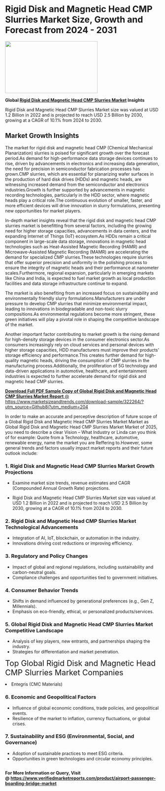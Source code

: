 <H1>Rigid Disk and Magnetic Head CMP Slurries Market Size, Growth and Forecast from 2024 - 2031</H1><img class="aligncenter size-medium wp-image-584254" src="https://thirdeyenews.in/wp-content/uploads/2024/09/Global-Market-Research-300x168.jpeg" alt="" width="300" height="168" /><p><strong>Global&nbsp;<a href="https://www.marketsizeandtrends.com/download-sample/322264/?utm_source=Github8j?utm_medium=204">Rigid Disk and Magnetic Head CMP Slurries Market</a> Insights</strong></p><p>Rigid Disk and Magnetic Head CMP Slurries Market size was valued at USD 1.2 Billion in 2022 and is projected to reach USD 2.5 Billion by 2030, growing at a CAGR of 10.1% from 2024 to 2030.</p><p><h2>Market Growth Insights</h2> <p>The market for rigid disk and magnetic head CMP (Chemical Mechanical Planarization) slurries is poised for significant growth over the forecast period.As demand for high-performance data storage devices continues to rise, driven by advancements in electronics and increasing data generation, the need for precision in semiconductor fabrication processes has grown.CMP slurries, which are essential for planarizing wafer surfaces in the production of hard disk drives (HDDs) and magnetic heads, are witnessing increased demand from the semiconductor and electronics industries.Growth is further supported by advancements in magnetic recording technologies, particularly in the HDD sector, where magnetic heads play a critical role.The continuous evolution of smaller, faster, and more efficient devices will drive innovation in slurry formulations, presenting new opportunities for market players.</p> <p><a href="https://example.com/download-sample" target="_blank"></a></p> <p>In-depth market insights reveal that the rigid disk and magnetic head CMP slurries market is benefitting from several factors, including the growing need for higher storage capacities, advancements in data centers, and the expanding Internet of Things (IoT) ecosystem.As HDDs remain a critical component in large-scale data storage, innovations in magnetic head technologies such as Heat-Assisted Magnetic Recording (HAMR) and Microwave-Assisted Magnetic Recording (MAMR) are accelerating the demand for specialized CMP slurries.These technologies require slurries that offer superior precision and uniformity in the polishing process to ensure the integrity of magnetic heads and their performance at nanometer scales.Furthermore, regional expansion, particularly in emerging markets like China and India, is expected to fuel market growth as local production facilities and data storage infrastructure continue to expand.</p> <p>The market is also benefiting from an increased focus on sustainability and environmentally friendly slurry formulations.Manufacturers are under pressure to develop CMP slurries that minimize environmental impact, leading to innovations in biodegradable and non-toxic slurry compositions.As environmental regulations become more stringent, these green initiatives will play a pivotal role in shaping the competitive landscape of the market.</p> <p>Another important factor contributing to market growth is the rising demand for high-density storage devices in the consumer electronics sector.As consumers increasingly rely on cloud services and personal devices with higher storage capacities, HDD manufacturers must improve their products' storage efficiency and performance.This creates further demand for high-quality magnetic heads, driving the consumption of CMP slurries in the manufacturing process.Additionally, the proliferation of 5G technology and data-driven applications in automotive, healthcare, and entertainment industries is expected to further accelerate demand for rigid disk and magnetic head CMP slurries.</p> <p><a href="https://example.com/get-more" target="_blank"></p><p><span class=""><strong>Download Full PDF Sample Copy of Global Rigid Disk and Magnetic Head CMP Slurries Market Report</strong> @ <a href="https://www.marketsizeandtrends.com/download-sample/322264/?utm_source=Github8j?utm_medium=204" target="_blank">https://www.marketsizeandtrends.com/download-sample/322264/?utm_source=Github8j?utm_medium=204</a></span></p><p>In order to make an accurate and perceptive description of future scope of a Global&nbsp;Rigid Disk and Magnetic Head CMP Slurries Market Market as Global&nbsp;Rigid Disk and Magnetic Head CMP Slurries Market Market of 2025, you need to describe a clear Vision &ndash; What Industry or Linda can you think of for example: Quote from a Technology, healthcare, automotive, renewable energy, name the market you are Reffering to.However, some general trends and factors usually impact market reports and their future outlook include:</p><h3>1.&nbsp;<strong>Rigid Disk and Magnetic Head CMP Slurries Market Growth Projections</strong></h3><ul><li>Examine market size trends, revenue estimates and CAGR (Compounded Annual Growth Rate) projections.</li><li><p>Rigid Disk and Magnetic Head CMP Slurries Market size was valued at USD 1.2 Billion in 2022 and is projected to reach USD 2.5 Billion by 2030, growing at a CAGR of 10.1% from 2024 to 2030.</p></li></ul><h3>2.&nbsp;<strong>Rigid Disk and Magnetic Head CMP Slurries Market Technological Advancements</strong></h3><ul><li>Integration of AI, IoT, blockchain, or automation in the industry.</li><li>Innovations driving cost reductions or improving efficiency.</li></ul><h3>3.&nbsp;<strong>Regulatory and Policy Changes</strong></h3><ul><li>Impact of global and regional regulations, including sustainability and carbon-neutral goals.</li><li>Compliance challenges and opportunities tied to government initiatives.</li></ul><h3>4.&nbsp;<strong>Consumer Behavior Trends</strong></h3><ul><li>Shifts in demand influenced by generational preferences (e.g., Gen Z, Millennials).</li><li>Emphasis on eco-friendly, ethical, or personalized products/services.</li></ul><h3>5.&nbsp;<strong>Global Rigid Disk and Magnetic Head CMP Slurries Market Competitive Landscape</strong></h3><ul><li>Analysis of key players, new entrants, and partnerships shaping the industry.</li><li>Strategies for differentiation and market penetration.</li></ul><p data-pm-slice="1 1 []"><span style="color: inherit; font-family: inherit; font-size: 25px;">Top Global Rigid Disk and Magnetic Head CMP Slurries Market Companies</span></p><div class="" data-test-id=""><p><li>Entegris (CMC Materials)</li></p></div><h3>6.&nbsp;<strong>Economic and Geopolitical Factors</strong></h3><ul><li>Influence of global economic conditions, trade policies, and geopolitical events.</li><li>Resilience of the market to inflation, currency fluctuations, or global crises.</li></ul><h3>7.&nbsp;<strong>Sustainability and ESG (Environmental, Social, and Governance)</strong></h3><ul><li>Adoption of sustainable practices to meet ESG criteria.</li><li>Opportunities in green technologies and circular economy principles.</li></ul><h2><strong style="font-size: 14px;">For More Information or Query, Visit @&nbsp;</strong><a style="background-color: #ffffff; font-size: 14px;" href="https://www.marketsizeandtrends.com/report/rigid-disk-and-magnetic-head-cmp-slurries-market/" target="_blank">https://www.verifiedmarketreports.com/product/airport-passenger-boarding-bridge-market</a></h2>